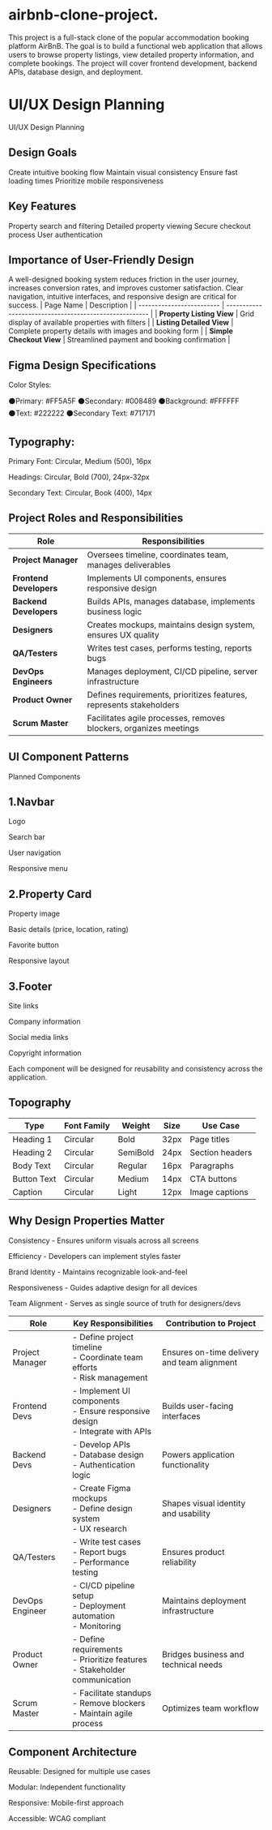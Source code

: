 # airbnb-clone-project.
This project is a full-stack clone of the popular accommodation booking platform AirBnB.
The goal is to build a functional web application that allows users to browse property listings, view detailed property information, and complete bookings. The project will cover frontend development, backend APIs, database design, and deployment.


# UI/UX Design Planning

UI/UX Design Planning
## Design Goals
Create intuitive booking flow
Maintain visual consistency
Ensure fast loading times
Prioritize mobile responsiveness
## Key Features
Property search and filtering
Detailed property viewing
Secure checkout process
User authentication



## Importance of User-Friendly Design
A well-designed booking system reduces friction in the user journey, increases conversion rates, and improves customer satisfaction. Clear navigation, intuitive interfaces, and responsive design are critical for success.
| Page Name                 | Description                                            |
| ------------------------- | ------------------------------------------------------ |
| **Property Listing View** | Grid display of available properties with filters      |
| **Listing Detailed View** | Complete property details with images and booking form |
| **Simple Checkout View**  | Streamlined payment and booking confirmation           |


## Figma Design Specifications
Color Styles:

⚫Primary: #FF5A5F
⚫Secondary: #008489
⚫Background: #FFFFFF
⚫Text: #222222
⚫Secondary Text: #717171

## Typography:

Primary Font: Circular, Medium (500), 16px

Headings: Circular, Bold (700), 24px-32px

Secondary Text: Circular, Book (400), 14px

## Project Roles and Responsibilities

| Role                    | Responsibilities                                                    |
| ----------------------- | ------------------------------------------------------------------- |
| **Project Manager**     | Oversees timeline, coordinates team, manages deliverables           |
| **Frontend Developers** | Implements UI components, ensures responsive design                 |
| **Backend Developers**  | Builds APIs, manages database, implements business logic            |
| **Designers**           | Creates mockups, maintains design system, ensures UX quality        |
| **QA/Testers**          | Writes test cases, performs testing, reports bugs                   |
| **DevOps Engineers**    | Manages deployment, CI/CD pipeline, server infrastructure           |
| **Product Owner**       | Defines requirements, prioritizes features, represents stakeholders |
| **Scrum Master**        | Facilitates agile processes, removes blockers, organizes meetings   |

## UI Component Patterns
Planned Components

## 1.Navbar
Logo

Search bar

User navigation

Responsive menu

## 2.Property Card

Property image

Basic details (price, location, rating)

Favorite button

Responsive layout

## 3.Footer

Site links

Company information

Social media links

Copyright information

Each component will be designed for reusability and consistency across the application.


## Topography

| Type         | Font Family | Weight    | Size  | Use Case         |
|--------------|-------------|-----------|-------|------------------|
| Heading 1    | Circular    | Bold      | 32px  | Page titles      |
| Heading 2    | Circular    | SemiBold  | 24px  | Section headers  |
| Body Text    | Circular    | Regular   | 16px  | Paragraphs       |
| Button Text  | Circular    | Medium    | 14px  | CTA buttons      |
| Caption      | Circular    | Light     | 12px  | Image captions   |


## Why Design Properties Matter
Consistency - Ensures uniform visuals across all screens

Efficiency - Developers can implement styles faster

Brand Identity - Maintains recognizable look-and-feel

Responsiveness - Guides adaptive design for all devices

Team Alignment - Serves as single source of truth for designers/devs

| Role           | Key Responsibilities                       | Contribution to Project                  |
|----------------|--------------------------------------------|----------------------------------------                                      |
| Project Manager| - Define project timeline<br>- Coordinate team efforts<br>- Risk management | Ensures on-time delivery and team alignment |
| Frontend Devs  | - Implement UI components<br>- Ensure responsive design<br>- Integrate with APIs | Builds user-facing interfaces          |
| Backend Devs   | - Develop APIs<br>- Database design<br>- Authentication logic | Powers application functionality                          |
| Designers      | - Create Figma mockups<br>- Define design system<br>- UX research | Shapes visual identity and usability                  |
| QA/Testers     | - Write test cases<br>- Report bugs<br>- Performance testing | Ensures product reliability                                |
| DevOps Engineer| - CI/CD pipeline setup<br>- Deployment automation<br>- Monitoring | Maintains deployment infrastructure                   |
| Product Owner  | - Define requirements<br>- Prioritize features<br>- Stakeholder communication | Bridges business and technical needs      |
| Scrum Master   | - Facilitate standups<br>- Remove blockers<br>- Maintain agile process | Optimizes team workflow                          |
 
## Component Architecture
Reusable: Designed for multiple use cases

Modular: Independent functionality

Responsive: Mobile-first approach

Accessible: WCAG compliant
